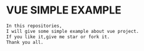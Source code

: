 # VUE SIMPLE EXAMPLE
``` bash
In this repositories,
I will give some simple example about vue project.
If you like it,give me star or fork it.
Thank you all.
```